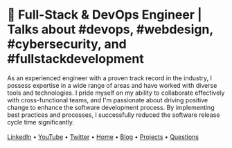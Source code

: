 # 🚀 Full-Stack & DevOps Engineer | Talks about #devops,  #webdesign, #cybersecurity, and #fullstackdevelopment

As an experienced engineer with a proven track record in the industry, I possess expertise in a wide range of areas and have worked with diverse tools and technologies. I pride myself on my ability to collaborate effectively with cross-functional teams, and I'm passionate about driving positive change to enhance the software development process. By implementing best practices and processes, I successfully reduced the software release cycle time significantly.
<br />
<br />
[LinkedIn](https://www.linkedin.com/in/ala-garbaa/) • [YouTube](https://www.youtube.com/@ala.garbaa) • [Twitter](https://twitter.com/ala_garbaa_pro) • [Home](https://www.alagarbaa.com/) • [Blog](https://www.alagarbaa.com/blog/) • [Projects](https://www.alagarbaa.com/projects/) • [Questions](https://www.alagarbaa.com/questions/)
